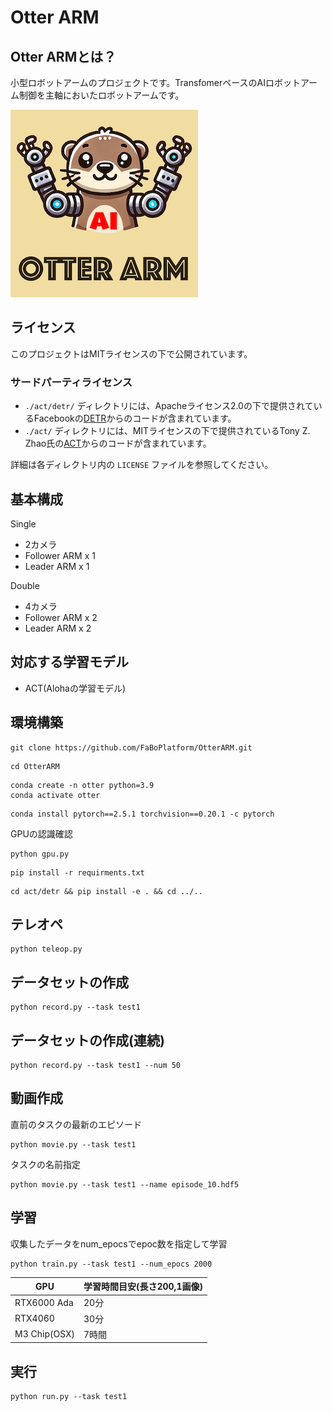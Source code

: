# Otter ARM

## Otter ARMとは？

小型ロボットアームのプロジェクトです。TransfomerベースのAIロボットアーム制御を主軸においたロボットアームです。

![](./img/logo_ai.png)

## ライセンス

このプロジェクトはMITライセンスの下で公開されています。

### サードパーティライセンス

- `./act/detr/` ディレクトリには、Apacheライセンス2.0の下で提供されているFacebookの[DETR](https://github.com/facebookresearch/detr)からのコードが含まれています。
- `./act/` ディレクトリには、MITライセンスの下で提供されているTony Z. Zhao氏の[ACT](https://github.com/tonyzhaozh/act)からのコードが含まれています。

詳細は各ディレクトリ内の `LICENSE` ファイルを参照してください。

## 基本構成

Single

- 2カメラ
- Follower ARM x 1
- Leader ARM x 1

Double

- 4カメラ
- Follower ARM x 2
- Leader ARM x 2

## 対応する学習モデル

- ACT(Alohaの学習モデル)

## 環境構築

```
git clone https://github.com/FaBoPlatform/OtterARM.git
```

```
cd OtterARM
```

```
conda create -n otter python=3.9
conda activate otter
```

```
conda install pytorch==2.5.1 torchvision==0.20.1 -c pytorch
```

GPUの認識確認

```
python gpu.py
```

```
pip install -r requirments.txt
```

```
cd act/detr && pip install -e . && cd ../..
```

## テレオペ

```
python teleop.py
```

## データセットの作成

```
python record.py --task test1
```


## データセットの作成(連続)

```
python record.py --task test1 --num 50
```

## 動画作成

直前のタスクの最新のエピソード

```
python movie.py --task test1
```

タスクの名前指定

```
python movie.py --task test1 --name episode_10.hdf5
```

## 学習

収集したデータをnum_epocsでepoc数を指定して学習

```
python train.py --task test1 --num_epocs 2000
```

|GPU|学習時間目安(長さ200,1画像)|
|---|---|
|RTX6000 Ada| 20分 |
|RTX4060 | 30分 |
|M3 Chip(OSX)| 7時間 |

## 実行

```
python run.py --task test1
```
